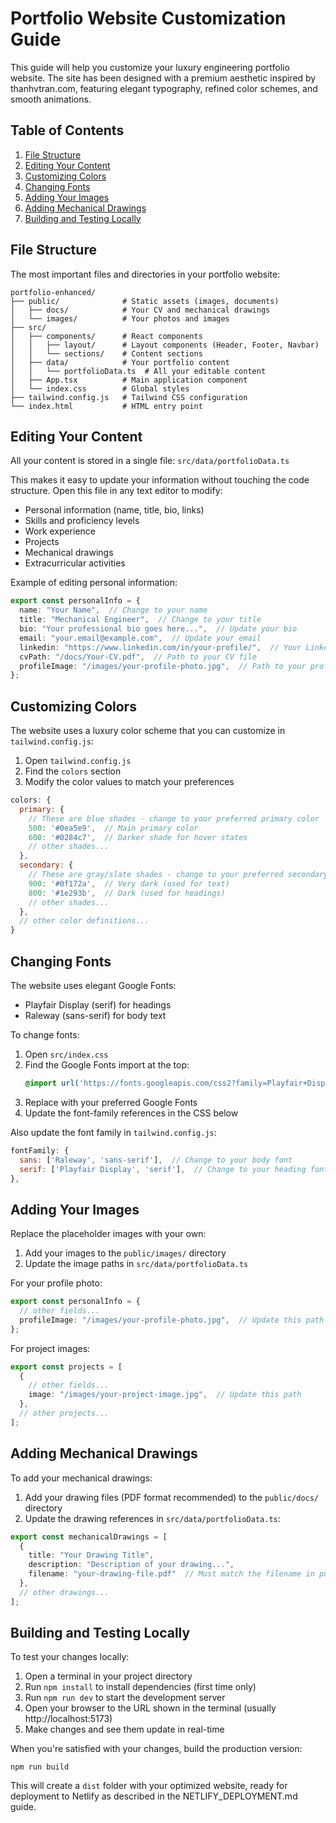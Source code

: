 # Portfolio Website Customization Guide

This guide will help you customize your luxury engineering portfolio website. The site has been designed with a premium aesthetic inspired by thanhvtran.com, featuring elegant typography, refined color schemes, and smooth animations.

## Table of Contents
1. [File Structure](#file-structure)
2. [Editing Your Content](#editing-your-content)
3. [Customizing Colors](#customizing-colors)
4. [Changing Fonts](#changing-fonts)
5. [Adding Your Images](#adding-your-images)
6. [Adding Mechanical Drawings](#adding-mechanical-drawings)
7. [Building and Testing Locally](#building-and-testing-locally)

## File Structure

The most important files and directories in your portfolio website:

```
portfolio-enhanced/
├── public/              # Static assets (images, documents)
│   ├── docs/            # Your CV and mechanical drawings
│   └── images/          # Your photos and images
├── src/
│   ├── components/      # React components
│   │   ├── layout/      # Layout components (Header, Footer, Navbar)
│   │   └── sections/    # Content sections
│   ├── data/            # Your portfolio content
│   │   └── portfolioData.ts  # All your editable content
│   ├── App.tsx          # Main application component
│   └── index.css        # Global styles
├── tailwind.config.js   # Tailwind CSS configuration
└── index.html           # HTML entry point
```

## Editing Your Content

All your content is stored in a single file: `src/data/portfolioData.ts`

This makes it easy to update your information without touching the code structure. Open this file in any text editor to modify:

- Personal information (name, title, bio, links)
- Skills and proficiency levels
- Work experience
- Projects
- Mechanical drawings
- Extracurricular activities

Example of editing personal information:

```typescript
export const personalInfo = {
  name: "Your Name",  // Change to your name
  title: "Mechanical Engineer",  // Change to your title
  bio: "Your professional bio goes here...",  // Update your bio
  email: "your.email@example.com",  // Update your email
  linkedin: "https://www.linkedin.com/in/your-profile/",  // Your LinkedIn URL
  cvPath: "/docs/Your-CV.pdf",  // Path to your CV file
  profileImage: "/images/your-profile-photo.jpg",  // Path to your profile image
};
```

## Customizing Colors

The website uses a luxury color scheme that you can customize in `tailwind.config.js`:

1. Open `tailwind.config.js`
2. Find the `colors` section
3. Modify the color values to match your preferences

```javascript
colors: {
  primary: {
    // These are blue shades - change to your preferred primary color
    500: '#0ea5e9',  // Main primary color
    600: '#0284c7',  // Darker shade for hover states
    // other shades...
  },
  secondary: {
    // These are gray/slate shades - change to your preferred secondary color
    900: '#0f172a',  // Very dark (used for text)
    800: '#1e293b',  // Dark (used for headings)
    // other shades...
  },
  // other color definitions...
}
```

## Changing Fonts

The website uses elegant Google Fonts:
- Playfair Display (serif) for headings
- Raleway (sans-serif) for body text

To change fonts:

1. Open `src/index.css`
2. Find the Google Fonts import at the top:
   ```css
   @import url('https://fonts.googleapis.com/css2?family=Playfair+Display:ital,wght@0,400;...');
   ```
3. Replace with your preferred Google Fonts
4. Update the font-family references in the CSS below

Also update the font family in `tailwind.config.js`:

```javascript
fontFamily: {
  sans: ['Raleway', 'sans-serif'],  // Change to your body font
  serif: ['Playfair Display', 'serif'],  // Change to your heading font
},
```

## Adding Your Images

Replace the placeholder images with your own:

1. Add your images to the `public/images/` directory
2. Update the image paths in `src/data/portfolioData.ts`

For your profile photo:
```typescript
export const personalInfo = {
  // other fields...
  profileImage: "/images/your-profile-photo.jpg",  // Update this path
};
```

For project images:
```typescript
export const projects = [
  {
    // other fields...
    image: "/images/your-project-image.jpg",  // Update this path
  },
  // other projects...
];
```

## Adding Mechanical Drawings

To add your mechanical drawings:

1. Add your drawing files (PDF format recommended) to the `public/docs/` directory
2. Update the drawing references in `src/data/portfolioData.ts`:

```typescript
export const mechanicalDrawings = [
  {
    title: "Your Drawing Title",
    description: "Description of your drawing...",
    filename: "your-drawing-file.pdf"  // Must match the filename in public/docs/
  },
  // other drawings...
];
```

## Building and Testing Locally

To test your changes locally:

1. Open a terminal in your project directory
2. Run `npm install` to install dependencies (first time only)
3. Run `npm run dev` to start the development server
4. Open your browser to the URL shown in the terminal (usually http://localhost:5173)
5. Make changes and see them update in real-time

When you're satisfied with your changes, build the production version:

```
npm run build
```

This will create a `dist` folder with your optimized website, ready for deployment to Netlify as described in the NETLIFY_DEPLOYMENT.md guide.
